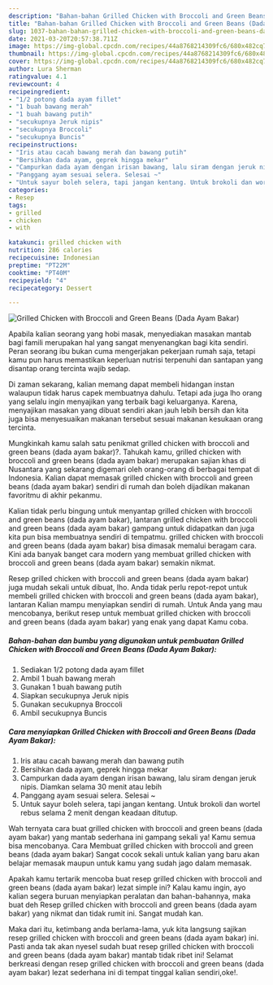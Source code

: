 ```yaml
---
description: "Bahan-bahan Grilled Chicken with Broccoli and Green Beans (Dada Ayam Bakar) yang lezat dan Mudah Dibuat"
title: "Bahan-bahan Grilled Chicken with Broccoli and Green Beans (Dada Ayam Bakar) yang lezat dan Mudah Dibuat"
slug: 1037-bahan-bahan-grilled-chicken-with-broccoli-and-green-beans-dada-ayam-bakar-yang-lezat-dan-mudah-dibuat
date: 2021-03-20T20:57:38.711Z
image: https://img-global.cpcdn.com/recipes/44a8768214309fc6/680x482cq70/grilled-chicken-with-broccoli-and-green-beans-dada-ayam-bakar-foto-resep-utama.jpg
thumbnail: https://img-global.cpcdn.com/recipes/44a8768214309fc6/680x482cq70/grilled-chicken-with-broccoli-and-green-beans-dada-ayam-bakar-foto-resep-utama.jpg
cover: https://img-global.cpcdn.com/recipes/44a8768214309fc6/680x482cq70/grilled-chicken-with-broccoli-and-green-beans-dada-ayam-bakar-foto-resep-utama.jpg
author: Lura Sherman
ratingvalue: 4.1
reviewcount: 4
recipeingredient:
- "1/2 potong dada ayam fillet"
- "1 buah bawang merah"
- "1 buah bawang putih"
- "secukupnya Jeruk nipis"
- "secukupnya Broccoli"
- "secukupnya Buncis"
recipeinstructions:
- "Iris atau cacah bawang merah dan bawang putih"
- "Bersihkan dada ayam, geprek hingga mekar"
- "Campurkan dada ayam dengan irisan bawang, lalu siram dengan jeruk nipis. Diamkan selama 30 menit atau lebih"
- "Panggang ayam sesuai selera. Selesai ~"
- "Untuk sayur boleh selera, tapi jangan kentang. Untuk brokoli dan wortel rebus selama 2 menit dengan keadaan ditutup."
categories:
- Resep
tags:
- grilled
- chicken
- with

katakunci: grilled chicken with 
nutrition: 286 calories
recipecuisine: Indonesian
preptime: "PT22M"
cooktime: "PT40M"
recipeyield: "4"
recipecategory: Dessert

---
```



![Grilled Chicken with Broccoli and Green Beans (Dada Ayam Bakar)](https://img-global.cpcdn.com/recipes/44a8768214309fc6/680x482cq70/grilled-chicken-with-broccoli-and-green-beans-dada-ayam-bakar-foto-resep-utama.jpg)

Apabila kalian seorang yang hobi masak, menyediakan masakan mantab bagi famili merupakan hal yang sangat menyenangkan bagi kita sendiri. Peran seorang ibu bukan cuma mengerjakan pekerjaan rumah saja, tetapi kamu pun harus memastikan keperluan nutrisi terpenuhi dan santapan yang disantap orang tercinta wajib sedap.

Di zaman  sekarang, kalian memang dapat membeli hidangan instan walaupun tidak harus capek membuatnya dahulu. Tetapi ada juga lho orang yang selalu ingin menyajikan yang terbaik bagi keluarganya. Karena, menyajikan masakan yang dibuat sendiri akan jauh lebih bersih dan kita juga bisa menyesuaikan makanan tersebut sesuai makanan kesukaan orang tercinta. 



Mungkinkah kamu salah satu penikmat grilled chicken with broccoli and green beans (dada ayam bakar)?. Tahukah kamu, grilled chicken with broccoli and green beans (dada ayam bakar) merupakan sajian khas di Nusantara yang sekarang digemari oleh orang-orang di berbagai tempat di Indonesia. Kalian dapat memasak grilled chicken with broccoli and green beans (dada ayam bakar) sendiri di rumah dan boleh dijadikan makanan favoritmu di akhir pekanmu.

Kalian tidak perlu bingung untuk menyantap grilled chicken with broccoli and green beans (dada ayam bakar), lantaran grilled chicken with broccoli and green beans (dada ayam bakar) gampang untuk didapatkan dan juga kita pun bisa membuatnya sendiri di tempatmu. grilled chicken with broccoli and green beans (dada ayam bakar) bisa dimasak memalui beragam cara. Kini ada banyak banget cara modern yang membuat grilled chicken with broccoli and green beans (dada ayam bakar) semakin nikmat.

Resep grilled chicken with broccoli and green beans (dada ayam bakar) juga mudah sekali untuk dibuat, lho. Anda tidak perlu repot-repot untuk membeli grilled chicken with broccoli and green beans (dada ayam bakar), lantaran Kalian mampu menyiapkan sendiri di rumah. Untuk Anda yang mau mencobanya, berikut resep untuk membuat grilled chicken with broccoli and green beans (dada ayam bakar) yang enak yang dapat Kamu coba.

<!--inarticleads1-->

##### Bahan-bahan dan bumbu yang digunakan untuk pembuatan Grilled Chicken with Broccoli and Green Beans (Dada Ayam Bakar):

1. Sediakan 1/2 potong dada ayam fillet
1. Ambil 1 buah bawang merah
1. Gunakan 1 buah bawang putih
1. Siapkan secukupnya Jeruk nipis
1. Gunakan secukupnya Broccoli
1. Ambil secukupnya Buncis




<!--inarticleads2-->

##### Cara menyiapkan Grilled Chicken with Broccoli and Green Beans (Dada Ayam Bakar):

1. Iris atau cacah bawang merah dan bawang putih
1. Bersihkan dada ayam, geprek hingga mekar
1. Campurkan dada ayam dengan irisan bawang, lalu siram dengan jeruk nipis. Diamkan selama 30 menit atau lebih
1. Panggang ayam sesuai selera. Selesai ~
1. Untuk sayur boleh selera, tapi jangan kentang. Untuk brokoli dan wortel rebus selama 2 menit dengan keadaan ditutup.




Wah ternyata cara buat grilled chicken with broccoli and green beans (dada ayam bakar) yang mantab sederhana ini gampang sekali ya! Kamu semua bisa mencobanya. Cara Membuat grilled chicken with broccoli and green beans (dada ayam bakar) Sangat cocok sekali untuk kalian yang baru akan belajar memasak maupun untuk kamu yang sudah jago dalam memasak.

Apakah kamu tertarik mencoba buat resep grilled chicken with broccoli and green beans (dada ayam bakar) lezat simple ini? Kalau kamu ingin, ayo kalian segera buruan menyiapkan peralatan dan bahan-bahannya, maka buat deh Resep grilled chicken with broccoli and green beans (dada ayam bakar) yang nikmat dan tidak rumit ini. Sangat mudah kan. 

Maka dari itu, ketimbang anda berlama-lama, yuk kita langsung sajikan resep grilled chicken with broccoli and green beans (dada ayam bakar) ini. Pasti anda tak akan nyesel sudah buat resep grilled chicken with broccoli and green beans (dada ayam bakar) mantab tidak ribet ini! Selamat berkreasi dengan resep grilled chicken with broccoli and green beans (dada ayam bakar) lezat sederhana ini di tempat tinggal kalian sendiri,oke!.

